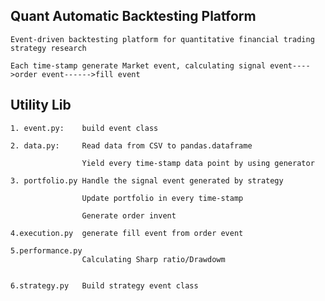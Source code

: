 ## Quant Automatic Backtesting Platform

    Event-driven backtesting platform for quantitative financial trading strategy research

    Each time-stamp generate Market event, calculating signal event---->order event------>fill event

## Utility Lib

    1. event.py:    build event class

    2. data.py:     Read data from CSV to pandas.dataframe

                    Yield every time-stamp data point by using generator

    3. portfolio.py Handle the signal event generated by strategy

                    Update portfolio in every time-stamp

                    Generate order invent

    4.execution.py  generate fill event from order event

    5.performance.py
                    Calculating Sharp ratio/Drawdowm


    6.strategy.py   Build strategy event class


